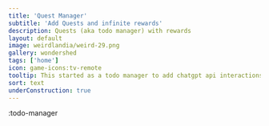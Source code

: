 ```yaml
---
title: 'Quest Manager'
subtitle: 'Add Quests and infinite rewards'
description: Quests (aka todo manager) with rewards
layout: default
image: weirdlandia/weird-29.png
gallery: wondershed
tags: ['home']
icon: game-icons:tv-remote
tooltip: This started as a todo manager to add chatgpt api interactions, but I got more interested in the reward, which started as a String but soon warranted its own api routes. I am looking forward to adding chatgpt interactions to the rewards!
sort: text
underConstruction: true
---
```

:todo-manager
